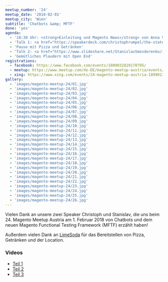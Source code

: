 ```yaml
---
meetup_number: '24'
meetup_date: '2018-02-01'
meetup_city: 'Wien'
subtitle: 'Chatbots &amp; MFTF'
done: 'yes'
agenda:
  - '18:30 Uhr: <strong>Einleitung und Magento News</strong> von Anna Völkl und Matthias Zeis'
  - 'Talk 1: <a href="https://speakerdeck.com/christophrumpel/the-state-of-chatbots-in-2018">The State of Chatbots in 2018</a> von Christoph Rumpel (in English)'
  - 'Pause mit Pizza und Getränken'
  - 'Talk 2: <a href="https://www.slideshare.net/StanislavSmovdorenko/introduction-to-magento-functional-testing-framework">Introduction to the new Magento Functional Testing Framework (MFTF)</a> von Stanislav Smovdorenko (in English)'
  - 'Gemütliches Plaudern mit Open End'
registrations:
  - facebook: https://www.facebook.com/events/1809032829170795/
  - meetup: https://www.meetup.com/de-DE/magento-meetup-austria/events/246677444/
  - xing: https://www.xing.com/events/24-magento-meetup-austria-1899013
gallery:
  - 'images/magento-meetup-24/01.jpg'
  - 'images/magento-meetup-24/02.jpg'
  - 'images/magento-meetup-24/03.jpg'
  - 'images/magento-meetup-24/04.jpg'
  - 'images/magento-meetup-24/05.jpg'
  - 'images/magento-meetup-24/06.jpg'
  - 'images/magento-meetup-24/07.jpg'
  - 'images/magento-meetup-24/08.jpg'
  - 'images/magento-meetup-24/09.jpg'
  - 'images/magento-meetup-24/10.jpg'
  - 'images/magento-meetup-24/11.jpg'
  - 'images/magento-meetup-24/12.jpg'
  - 'images/magento-meetup-24/13.jpg'
  - 'images/magento-meetup-24/14.jpg'
  - 'images/magento-meetup-24/15.jpg'
  - 'images/magento-meetup-24/16.jpg'
  - 'images/magento-meetup-24/17.jpg'
  - 'images/magento-meetup-24/18.jpg'
  - 'images/magento-meetup-24/19.jpg'
  - 'images/magento-meetup-24/20.jpg'
  - 'images/magento-meetup-24/21.jpg'
  - 'images/magento-meetup-24/22.jpg'
  - 'images/magento-meetup-24/23.jpg'
  - 'images/magento-meetup-24/24.jpg'
  - 'images/magento-meetup-24/25.jpg'
  - 'images/magento-meetup-24/26.jpg'
---
```


Vielen Dank an unsere zwei Speaker Christoph und Stanislav, die uns beim 24. Magento Meetup Austria am 1. Februar 2018 von Chatbots und dem neuen Magento Functional Testing Framework (MFTF) erzählt haben!

Außerdem vielen Dank an <a href="https://www.limesoda.com/">LimeSoda</a> für das Bereitstellen von Pizza, Getränken und der Location.

### Videos

* [Teil 1](https://www.facebook.com/limesoda.at/videos/10156346894334396/)
* [Teil 2](https://www.facebook.com/limesoda.at/videos/10156346964774396/)
* [Teil 3](https://www.facebook.com/limesoda.at/videos/10156347137819396/)
